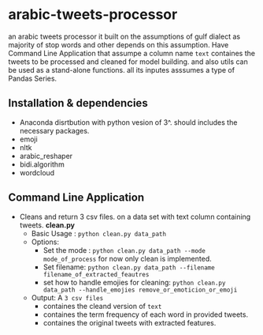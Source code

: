 # arabic-tweets-processor
an arabic tweets processor it built on the assumptions of gulf dialect as majority of stop words and other depends on this assumption.
Have Command Line Application that assumpe a column name ```text``` containes the tweets to be processed and cleaned for model building.
and also utils can be used as a stand-alone functions. all its inputes asssumes a type of Pandas Series. 


## Installation & dependencies <a name="Installation & dependencies"></a>

- Anaconda disrtbution with python vesion of 3^. should includes the necessary packages.
- emoji
- nltk
- arabic_reshaper
- bidi.algorithm 
- wordcloud 


## Command Line Application <a name="Commaned Line Application"></a>

- Cleans and return 3 csv files. on a data set with text column containing tweets. **clean.py** 
  - Basic Usage : ```python clean.py data_path```<br/>
  - Options:
    - Set the mode : ```python clean.py data_path --mode mode_of_process``` for now only clean is implemented.
    - Set filename: ```python clean.py data_path --filename filename_of_extracted_feautres```
    - set how to handle emojies for cleaning: ```python clean.py data_path --handle_emojies remove_or_emoticion_or_emoji```
  - Output: A ```3 csv files``` 
    - containes the cleand version of ```text``` 
    - containes the term frequency of each word in provided tweets.
    - containes the original tweets with extracted features.
